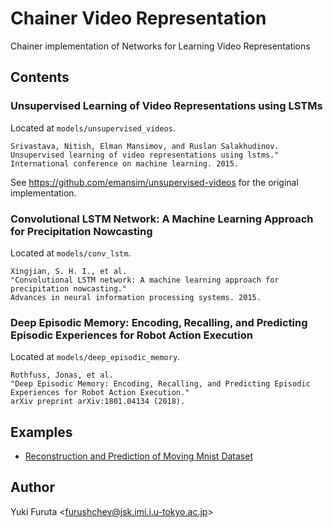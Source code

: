# Chainer Video Representation

Chainer implementation of Networks for Learning Video Representations

## Contents

### Unsupervised Learning of Video Representations using LSTMs

Located at `models/unsupervised_videos`.

```
Srivastava, Nitish, Elman Mansimov, and Ruslan Salakhudinov.
Unsupervised learning of video representations using lstms."
International conference on machine learning. 2015.
```

See https://github.com/emansim/unsupervised-videos for the original implementation.


### Convolutional LSTM Network: A Machine Learning Approach for Precipitation Nowcasting

Located at `models/conv_lstm`.

```
Xingjian, S. H. I., et al.
"Convolutional LSTM network: A machine learning approach for precipitation nowcasting."
Advances in neural information processing systems. 2015.
```

### Deep Episodic Memory: Encoding, Recalling, and Predicting Episodic Experiences for Robot Action Execution

Located at `models/deep_episodic_memory`.

```
Rothfuss, Jonas, et al.
"Deep Episodic Memory: Encoding, Recalling, and Predicting Episodic Experiences for Robot Action Execution."
arXiv preprint arXiv:1801.04134 (2018).
```

## Examples

- [Reconstruction and Prediction of Moving Mnist Dataset](examples/moving_mnist)


## Author

Yuki Furuta <<furushchev@jsk.imi.i.u-tokyo.ac.jp>>
